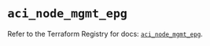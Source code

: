 # `aci_node_mgmt_epg`

Refer to the Terraform Registry for docs: [`aci_node_mgmt_epg`](https://registry.terraform.io/providers/ciscodevnet/aci/2.17.0/docs/resources/node_mgmt_epg).
